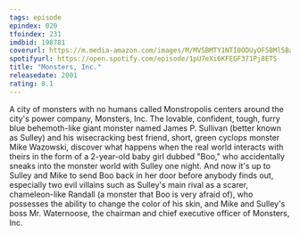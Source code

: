 ```yaml
---
tags: episode
epindex: 020
tfoindex: 231
imdbid: 198781
coverurl: https://m.media-amazon.com/images/M/MV5BMTY1NTI0ODUyOF5BMl5BanBnXkFtZTgwNTEyNjQ0MDE@._V1_SY300_CR0,0,202,300_.jpg
spotifyurl: https://open.spotify.com/episode/1pU7eXi6KFEGF371Pj8ETS
title: "Monsters, Inc."
releasedate: 2001
rating: 8.1
---
```


A city of monsters with no humans called Monstropolis centers around the city's power company, Monsters, Inc. The lovable, confident, tough, furry blue behemoth-like giant monster named James P. Sullivan (better known as Sulley) and his wisecracking best friend, short, green cyclops monster Mike Wazowski, discover what happens when the real world interacts with theirs in the form of a 2-year-old baby girl dubbed "Boo," who accidentally sneaks into the monster world with Sulley one night. And now it's up to Sulley and Mike to send Boo back in her door before anybody finds out, especially two evil villains such as Sulley's main rival as a scarer, chameleon-like Randall (a monster that Boo is very afraid of), who possesses the ability to change the color of his skin, and Mike and Sulley's boss Mr. Waternoose, the chairman and chief executive officer of Monsters, Inc.